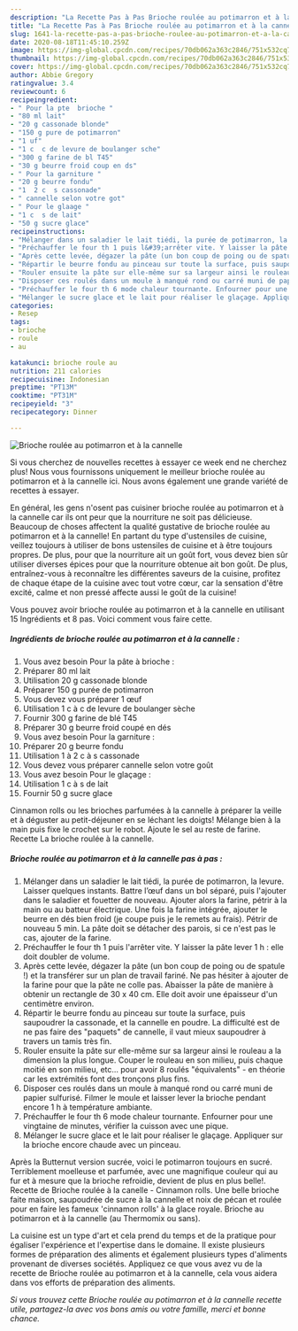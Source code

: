 ```yaml
---
description: "La Recette Pas à Pas Brioche roulée au potimarron et à la cannelle"
title: "La Recette Pas à Pas Brioche roulée au potimarron et à la cannelle"
slug: 1641-la-recette-pas-a-pas-brioche-roulee-au-potimarron-et-a-la-cannelle
date: 2020-08-18T11:45:10.259Z
image: https://img-global.cpcdn.com/recipes/70db062a363c2846/751x532cq70/brioche-roulee-au-potimarron-et-a-la-cannelle-photo-principale-de-la-recette.jpg
thumbnail: https://img-global.cpcdn.com/recipes/70db062a363c2846/751x532cq70/brioche-roulee-au-potimarron-et-a-la-cannelle-photo-principale-de-la-recette.jpg
cover: https://img-global.cpcdn.com/recipes/70db062a363c2846/751x532cq70/brioche-roulee-au-potimarron-et-a-la-cannelle-photo-principale-de-la-recette.jpg
author: Abbie Gregory
ratingvalue: 3.4
reviewcount: 6
recipeingredient:
- " Pour la pte  brioche "
- "80 ml lait"
- "20 g cassonade blonde"
- "150 g pure de potimarron"
- "1 uf"
- "1 c  c de levure de boulanger sche"
- "300 g farine de bl T45"
- "30 g beurre froid coup en ds"
- " Pour la garniture "
- "20 g beurre fondu"
- "1  2 c  s cassonade"
- " cannelle selon votre got"
- " Pour le glaage "
- "1 c  s de lait"
- "50 g sucre glace"
recipeinstructions:
- "Mélanger dans un saladier le lait tiédi, la purée de potimarron, la levure. Laisser quelques instants. Battre l’œuf dans un bol séparé, puis l&#39;ajouter dans le saladier et fouetter de nouveau. Ajouter alors la farine, pétrir à la main ou au batteur électrique. Une fois la farine intégrée, ajouter le beurre en dés bien froid (je coupe puis je le remets au frais). Pétrir de nouveau 5 min. La pâte doit se détacher des parois, si ce n&#39;est pas le cas, ajouter de la farine."
- "Préchauffer le four th 1 puis l&#39;arrêter vite. Y laisser la pâte lever 1 h : elle doit doubler de volume."
- "Après cette levée, dégazer la pâte (un bon coup de poing ou de spatule !) et la transférer sur un plan de travail fariné. Ne pas hésiter à ajouter de la farine pour que la pâte ne colle pas. Abaisser la pâte de manière à obtenir un rectangle de 30 x 40 cm. Elle doit avoir une épaisseur d&#39;un centimètre environ."
- "Répartir le beurre fondu au pinceau sur toute la surface, puis saupoudrer la cassonade, et la cannelle en poudre. La difficulté est de ne pas faire des &#34;paquets&#34; de cannelle, il vaut mieux saupoudrer à travers un tamis très fin."
- "Rouler ensuite la pâte sur elle-même sur sa largeur ainsi le rouleau a la dimension la plus longue. Couper le rouleau en son milieu, puis chaque moitié en son milieu, etc... pour avoir 8 roulés &#34;équivalents&#34; - en théorie car les extrémités font des tronçons plus fins."
- "Disposer ces roulés dans un moule à manqué rond ou carré muni de papier sulfurisé. Filmer le moule et laisser lever la brioche pendant encore 1 h à température ambiante."
- "Préchauffer le four th 6 mode chaleur tournante. Enfourner pour une vingtaine de minutes, vérifier la cuisson avec une pique."
- "Mélanger le sucre glace et le lait pour réaliser le glaçage. Appliquer sur la brioche encore chaude avec un pinceau."
categories:
- Resep
tags:
- brioche
- roule
- au

katakunci: brioche roule au 
nutrition: 211 calories
recipecuisine: Indonesian
preptime: "PT13M"
cooktime: "PT31M"
recipeyield: "3"
recipecategory: Dinner

---
```



![Brioche roulée au potimarron et à la cannelle](https://img-global.cpcdn.com/recipes/70db062a363c2846/751x532cq70/brioche-roulee-au-potimarron-et-a-la-cannelle-photo-principale-de-la-recette.jpg)

Si vous cherchez de nouvelles recettes à essayer ce week end ne cherchez plus! Nous vous fournissons uniquement le meilleur brioche roulée au potimarron et à la cannelle ici. Nous avons également une grande variété de recettes à essayer.

En général, les gens n'osent pas cuisiner brioche roulée au potimarron et à la cannelle car ils ont peur que la nourriture ne soit pas délicieuse. Beaucoup de choses affectent la qualité gustative de brioche roulée au potimarron et à la cannelle! En partant du type d'ustensiles de cuisine, veillez toujours à utiliser de bons ustensiles de cuisine et à être toujours propres. De plus, pour que la nourriture ait un goût fort, vous devez bien sûr utiliser diverses épices pour que la nourriture obtenue ait bon goût. De plus, entraînez-vous à reconnaître les différentes saveurs de la cuisine, profitez de chaque étape de la cuisine avec tout votre cœur, car la sensation d'être excité, calme et non pressé affecte aussi le goût de la cuisine!

<!--inarticleads1-->

Vous pouvez avoir brioche roulée au potimarron et à la cannelle en utilisant 15 Ingrédients et 8 pas. Voici comment vous faire cette.

##### Ingrédients de brioche roulée au potimarron et à la cannelle :

1. Vous avez besoin  Pour la pâte à brioche :
1. Préparer 80 ml lait
1. Utilisation 20 g cassonade blonde
1. Préparer 150 g purée de potimarron
1. Vous devez vous préparer 1 œuf
1. Utilisation 1 c à c de levure de boulanger sèche
1. Fournir 300 g farine de blé T45
1. Préparer 30 g beurre froid coupé en dés
1. Vous avez besoin  Pour la garniture :
1. Préparer 20 g beurre fondu
1. Utilisation 1 à 2 c à s cassonade
1. Vous devez vous préparer  cannelle selon votre goût
1. Vous avez besoin  Pour le glaçage :
1. Utilisation 1 c à s de lait
1. Fournir 50 g sucre glace


Cinnamon rolls ou les brioches parfumées à la cannelle à préparer la veille et à déguster au petit-déjeuner en se léchant les doigts! Mélange bien à la main puis fixe le crochet sur le robot. Ajoute le sel au reste de farine. Recette La brioche roulée à la cannelle. 

<!--inarticleads2-->

##### Brioche roulée au potimarron et à la cannelle pas à pas :

1. Mélanger dans un saladier le lait tiédi, la purée de potimarron, la levure. Laisser quelques instants. Battre l’œuf dans un bol séparé, puis l&#39;ajouter dans le saladier et fouetter de nouveau. Ajouter alors la farine, pétrir à la main ou au batteur électrique. Une fois la farine intégrée, ajouter le beurre en dés bien froid (je coupe puis je le remets au frais). Pétrir de nouveau 5 min. La pâte doit se détacher des parois, si ce n&#39;est pas le cas, ajouter de la farine.
1. Préchauffer le four th 1 puis l&#39;arrêter vite. Y laisser la pâte lever 1 h : elle doit doubler de volume.
1. Après cette levée, dégazer la pâte (un bon coup de poing ou de spatule !) et la transférer sur un plan de travail fariné. Ne pas hésiter à ajouter de la farine pour que la pâte ne colle pas. Abaisser la pâte de manière à obtenir un rectangle de 30 x 40 cm. Elle doit avoir une épaisseur d&#39;un centimètre environ.
1. Répartir le beurre fondu au pinceau sur toute la surface, puis saupoudrer la cassonade, et la cannelle en poudre. La difficulté est de ne pas faire des &#34;paquets&#34; de cannelle, il vaut mieux saupoudrer à travers un tamis très fin.
1. Rouler ensuite la pâte sur elle-même sur sa largeur ainsi le rouleau a la dimension la plus longue. Couper le rouleau en son milieu, puis chaque moitié en son milieu, etc... pour avoir 8 roulés &#34;équivalents&#34; - en théorie car les extrémités font des tronçons plus fins.
1. Disposer ces roulés dans un moule à manqué rond ou carré muni de papier sulfurisé. Filmer le moule et laisser lever la brioche pendant encore 1 h à température ambiante.
1. Préchauffer le four th 6 mode chaleur tournante. Enfourner pour une vingtaine de minutes, vérifier la cuisson avec une pique.
1. Mélanger le sucre glace et le lait pour réaliser le glaçage. Appliquer sur la brioche encore chaude avec un pinceau.


Après la Butternut version sucrée, voici le potimarron toujours en sucré. Terriblement moelleuse et parfumée, avec une magnifique couleur qui au fur et à mesure que la brioche refroidie, devient de plus en plus belle!. Recette de Brioche roulée à la canelle - Cinnamon rolls. Une belle brioche faite maison, saupoudrée de sucre à la cannelle et noix de pécan et roulée pour en faire les fameux &#39;cinnamon rolls&#39; à la glace royale. Brioche au potimarron et à la cannelle (au Thermomix ou sans). 

<!--inarticleads1-->

<p>
La cuisine est un type d'art et cela prend du temps et de la pratique pour égaliser l'expérience et l'expertise dans le domaine. Il existe plusieurs formes de préparation des aliments et également plusieurs types d'aliments provenant de diverses sociétés. Appliquez ce que vous avez vu de la recette de Brioche roulée au potimarron et à la cannelle, cela vous aidera dans vos efforts de préparation des aliments.
</p>

<p>
<i>Si vous trouvez cette Brioche roulée au potimarron et à la cannelle recette utile, partagez-la avec vos bons amis ou votre famille, merci et bonne chance.</i>
</p>
